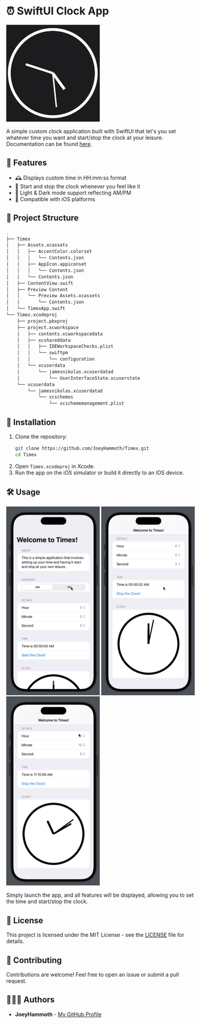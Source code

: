# ⏰ SwiftUI Clock App

<img src="https://github.com/JoeyHammoth/Timex/blob/main/clock.jpeg" alt="logo" width="250">

A simple custom clock application built with SwiftUI that let's you set whatever time you want and start/stop the clock at your leisure. Documentation can be found [here](https://joeyhammoth.github.io/Timex/).

## 📌 Features

- 🕰️ Displays custom time in HH:mm:ss format
- 🔄 Start and stop the clock whenever you feel like it
- 🌙 Light & Dark mode support reflecting AM/PM
- 📱 Compatible with iOS platforms

## 📸 Project Structure

```bash
.
├── Timex
│   ├── Assets.xcassets
│   │   ├── AccentColor.colorset
│   │   │   └── Contents.json
│   │   ├── AppIcon.appiconset
│   │   │   └── Contents.json
│   │   └── Contents.json
│   ├── ContentView.swift
│   ├── Preview Content
│   │   └── Preview Assets.xcassets
│   │       └── Contents.json
│   └── TimexApp.swift
└── Timex.xcodeproj
    ├── project.pbxproj
    ├── project.xcworkspace
    │   ├── contents.xcworkspacedata
    │   ├── xcshareddata
    │   │   ├── IDEWorkspaceChecks.plist
    │   │   └── swiftpm
    │   │       └── configuration
    │   └── xcuserdata
    │       └── jamesnikolas.xcuserdatad
    │           └── UserInterfaceState.xcuserstate
    └── xcuserdata
        └── jamesnikolas.xcuserdatad
            └── xcschemes
                └── xcschememanagement.plist
```

## 🚀 Installation

1. Clone the repository:
   ```sh
   git clone https://github.com/JoeyHammoth/Timex.git
   cd Timex
   ```
2. Open `Timex.xcodeproj` in Xcode.
3. Run the app on the iOS simulator or build it directly to an IOS device.

## 🛠️ Usage

<p>
<img src="https://github.com/JoeyHammoth/Timex/blob/main/toggle.gif" style="display: inline;" alt="loosing-game" width="250">

<img src="https://github.com/JoeyHammoth/Timex/blob/main/choice.gif" style="display: inline;" alt="draw-game" width="250">

<img src="https://github.com/JoeyHammoth/Timex/blob/main/stop.gif" style="display: inline;" alt="sim-game" width="250">
</p>

Simply launch the app, and all features will be displayed, allowing you to set the time and start/stop the clock.

## 📜 License

This project is licensed under the MIT License - see the [LICENSE](LICENSE) file for details.

## 🤝 Contributing

Contributions are welcome! Feel free to open an issue or submit a pull request.

## 🧑‍🤝‍🧑 Authors
- **JoeyHammoth** - [My GitHub Profile](https://github.com/JoeyHammoth)
